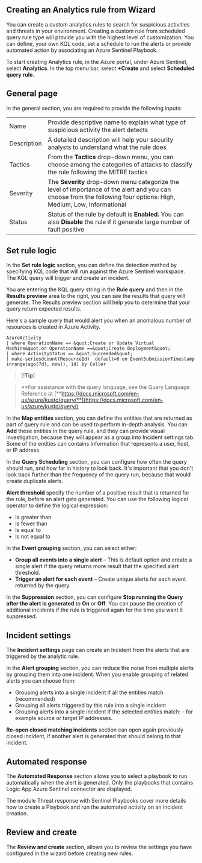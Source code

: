 ## Creating an Analytics rule from Wizard

You can create a custom analytics rules to search for suspicious activities and threats in your environment. Creating a custom rule from scheduled query rule type will provide you with the highest level of customization. You can define, your own KQL code, set a schedule to run the alerts or provide automated action by associating an Azure Sentinel Playbook.
 
To start creating Analytics rule, in the Azure portal, under Azure Sentinel, select  **Analytics**. In the top menu bar, select  **+Create**  and select  **Scheduled query rule.**

## General page

In the general section, you are required to provide the following inputs:

|||
| --- | --- |
| Name | Provide descriptive name to explain what type of suspicious activity the alert detects |
| Description | A detailed description will help your security analysts to understand what the rule does |
| Tactics | From the **Tactics** drop-down menu, you can choose among the categories of attacks to classify the rule following the MITRE tactics |
| Severity | The **Severity** drop-down menu categorize the level of importance of the alert and you can choose from the following four options: High, Medium, Low, Informational |
| Status | Status of the rule by default is **Enabled.** You can also **Disable** the rule if it generate large number of fault positive |

## Set rule logic

In the **Set rule logic** section, you can define the detection method by specifying KQL code that will run against the Azure Sentinel workspace. The KQL query will trigger and create an incident.

You are entering the KQL query string in the **Rule query** and then in the **Results preview** area to the right, you can see the results that query will generate. The Results preview section will help you to determine that your query return expected results.

Here&#39;s a sample query that would alert you when an anomalous number of resources is created in Azure Activity.

```kusto
AzureActivity
| where OperationName == &quot;Create or Update Virtual Machine&quot;or OperationName ==&quot;Create Deployment&quot;
| where ActivityStatus == &quot;Succeeded&quot;
| make-seriesdcount(ResourceId)  default=0 on EventSubmissionTimestamp inrange(ago(7d), now(), 1d) by Caller
```

> [!**Tip**]

> **For assistance with the query language, see the Query Language Reference at [**https://docs.microsoft.com/en-us/azure/kusto/query/**](https://docs.microsoft.com/en-us/azure/kusto/query/)

In the  **Map entities**  section, you can define the entities that are returned as part of query rule and can be used to perform in-depth analysis. You can **Add** these entities in the query rule, and they can provide visual investigation, because they will appear as a group into Incident settings tab. Some of the entities can contains information that represents a user, host, or IP address.

In the **Query Scheduling** section, you can configure how often the query should run, and how far in history to look back. It&#39;s important that you don&#39;t look back further than the frequency of the query run, because that would create duplicate alerts.

**Alert threshold** specify the number of a positive result that is returned for the rule, before an alert gets generated. You can use the following logical operator to define the logical expression:

- Is greater than
- Is fewer than
- Is equal to
- Is not equal to

In the **Event grouping** section, you can select either:

- **Group all events into a single alert** – This is default option and create a single alert if the query returns more result that the specified alert threshold.
- **Trigger an alert for each event** – Create unique alerts for each event returned by the query.

In the **Suppression** section, you can configure **Stop running the Query after the alert is generated** to  **On**  or  **Off**. You can pause the creation of additional incidents if the rule is triggered again for the time you want it suppressed.

## Incident settings

The **Incident settings** page can create an Incident from the alerts that are triggered by the analytic rule.

In the **Alert grouping** section, you can reduce the noise from multiple alerts by grouping them into one incident. When you enable grouping of related alerts you can choose from:

- Grouping alerts into a single incident if all the entities match (recommended)
- Grouping all alerts triggered by this rule into a single incident
- Grouping alerts into a single incident if the selected entities match: - for example source or target IP addresses.

**Re-open closed matching incidents** section can open again previously closed incident, if another alert is generated that should belong to that incident.

## Automated response

The **Automated Response** section allows you to select a playbook to run automatically when the alert is generated. Only the playbooks that contains Logic App Azure Sentinel connector are displayed.

The module Threat response with Sentinel Playbooks cover more details how to create a Playbook and run the automated activity on an incident creation.

## Review and create

The **Review and create** section, allows you to review the settings you have configured in the wizard before creating new rules.
